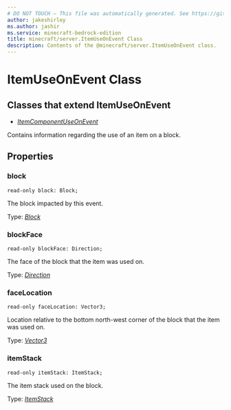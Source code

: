 ```yaml
---
# DO NOT TOUCH — This file was automatically generated. See https://github.com/mojang/minecraftapidocsgenerator to modify descriptions, examples, etc.
author: jakeshirley
ms.author: jashir
ms.service: minecraft-bedrock-edition
title: minecraft/server.ItemUseOnEvent Class
description: Contents of the @minecraft/server.ItemUseOnEvent class.
---
```

# ItemUseOnEvent Class

## Classes that extend ItemUseOnEvent
- [*ItemComponentUseOnEvent*](ItemComponentUseOnEvent.md)

Contains information regarding the use of an item on a block.

## Properties

### **block**
`read-only block: Block;`

The block impacted by this event.

Type: [*Block*](Block.md)

### **blockFace**
`read-only blockFace: Direction;`

The face of the block that the item was used on.

Type: [*Direction*](Direction.md)

### **faceLocation**
`read-only faceLocation: Vector3;`

Location relative to the bottom north-west corner of the block that the item was used on.

Type: [*Vector3*](Vector3.md)

### **itemStack**
`read-only itemStack: ItemStack;`

The item stack used on the block.

Type: [*ItemStack*](ItemStack.md)
